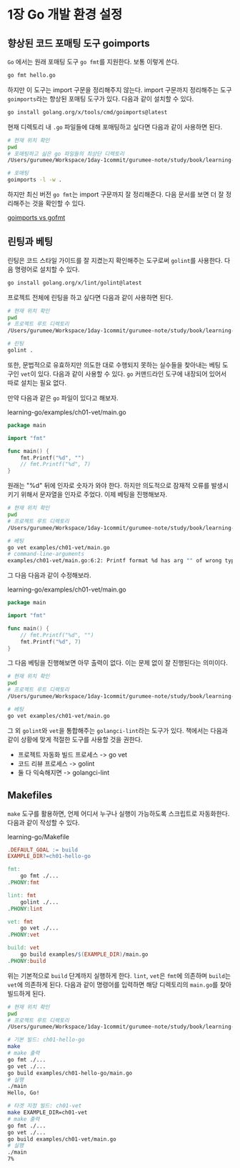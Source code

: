 # 1장 Go 개발 환경 설정

## 향상된 코드 포매팅  도구 goimports

`Go` 에서는 원래 포매팅 도구 `go fmt`를 지원한다. 보통 이렇게 쓴다.

```bash
go fmt hello.go
```

하지만 이 도구는 import 구문을 정리해주지 않는다. import 구문까지 정리해주는 도구 `goimports`라는 향상된 포매팅 도구가 있다. 다음과 같이 설치할 수 있다.

```bash
go install golang.org/x/tools/cmd/goimports@latest
```

현재 디렉토리 내 `.go` 파일들에 대해 포매팅하고 싶다면 다음과 같이 사용하면 된다.

```bash
# 현재 위치 확인
pwd
# 포매팅하고 싪은 go 파일들의 최상단 디렉토리
/Users/gurumee/Workspace/1day-1commit/gurumee-note/study/book/learning-go/examples

# 포매팅
goimports -l -w .
```

하지만 최신 버전 `go fmt`는 import 구문까지 잘 정리해준다. 다음 문서를 보면 더 잘 정리해주는 것을 확인할 수 있다. 

[goimports vs gofmt](https://codewithyury.com/goimports-vs-gofmt/)

## 린팅과 베팅

린팅은 코드 스타일 가이드를 잘 지켰는지 확인해주는 도구로써 `golint`를 사용한다. 다음 명령어로 설치할 수 있다.

```bash
go install golang.org/x/lint/golint@latest
```

프로젝트 전체에 린팅을 하고 싶다면 다음과 같이 사용하면 된다.

```bash
# 현재 위치 확인
pwd
# 프로젝트 루트 디렉토리
/Users/gurumee/Workspace/1day-1commit/gurumee-note/study/book/learning-go

# 린팅
golint .
```

또한, 문법적으로 유효하지만 의도한 대로 수행되지 못하는 실수들을 찾아내는 베팅 도구인 `vet`이 있다. 다음과 같이 사용할 수 있다. `go` 커맨드라인 도구에 내장되어 있어서 따로 설치는 필요 없다.

만약 다음과 같은 `go` 파일이 있다고 해보자.

learning-go/examples/ch01-vet/main.go 
```go
package main

import "fmt"

func main() {
	fmt.Printf("%d", "")
	// fmt.Printf("%d", 7)
}
```

원래는 "%d" 뒤에 인자로 숫자가 와야 한다. 하지만 의도적으로 잠재적 오류를 발생시키기 위해서 문자열을 인자로 주었다. 이제 베팅을 진행해보자.

```bash
# 현재 위치 확인
pwd
# 프로젝트 루트 디렉토리
/Users/gurumee/Workspace/1day-1commit/gurumee-note/study/book/learning-go

# 베팅
go vet examples/ch01-vet/main.go 
# command-line-arguments
examples/ch01-vet/main.go:6:2: Printf format %d has arg "" of wrong type string
```

그 다음 다음과 같이 수정해보라.

learning-go/examples/ch01-vet/main.go 
```go
package main

import "fmt"

func main() {
	// fmt.Printf("%d", "")
	fmt.Printf("%d", 7)
}
```

그 다음 베팅을 진행해보면 아무 출력이 없다. 이는 문제 없이 잘 진행된다는 의미이다.

```bash
# 현재 위치 확인
pwd
# 프로젝트 루트 디렉토리
/Users/gurumee/Workspace/1day-1commit/gurumee-note/study/book/learning-go

# 베팅
go vet examples/ch01-vet/main.go 
```

그 외 `golint`와 `vet`을 통합해주는 `golangci-lint`라는 도구가 있다. 책에서는 다음과 같이 상황에 맞게 적절한 도구를 사용할 것을 권한다.

*  프로젝트 자동화 빌드 프로세스 -> go vet
*  코드 리뷰 프로세스 -> golint
*  둘 다 익숙해지면 -> golangci-lint

## Makefiles

`make` 도구를 활용하면, 언제 어디서 누구나 실행이 가능하도록 스크립트로 자동화한다. 다음과 같이 작성할 수 있다.

learning-go/Makefile
```makefile
.DEFAULT_GOAL := build
EXAMPLE_DIR?=ch01-hello-go

fmt:
	go fmt ./...
.PHONY:fmt

lint: fmt
	golint ./...
.PHONY:lint

vet: fmt
	go vet ./...
.PHONY:vet

build: vet
	go build examples/$(EXAMPLE_DIR)/main.go
.PHONY:build
```

위는 기본적으로 `build` 단계까지 실행하게 한다. `lint`, `vet`은 `fmt`에 의존하며 `build`는 `vet`에 의존하게 된다. 다음과 같이 명령어를 입력하면 해당 디렉토리의 `main.go`를 찾아 빌드하게 된다.

```bash
# 현재 위치 확인
pwd
# 프로젝트 루트 디렉토리
/Users/gurumee/Workspace/1day-1commit/gurumee-note/study/book/learning-go

# 기본 빌드: ch01-hello-go
make 
# make 출력
go fmt ./...
go vet ./...
go build examples/ch01-hello-go/main.go
# 실행 
./main
Hello, Go!

# 타겟 지정 빌드: ch01-vet
make EXAMPLE_DIR=ch01-vet
# make 출력
go fmt ./...
go vet ./...
go build examples/ch01-vet/main.go
# 실행 
./main
7%   
```